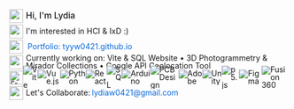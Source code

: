 <div style="font-family: -apple-system, sans-serif; line-height: 1;">
  <div style="display: flex; align-items: center; height: 28px;">
    <img src="https://raw.githubusercontent.com/Tarikul-Islam-Anik/Animated-Fluent-Emojis/master/Emojis/Smilies/Partying%20Face.png" width="25" height="25" style="margin-right: 5px;"/>
    <span style="font-size: 1.1em; font-weight: 500;">Hi, I'm Lydia</span>
  </div>
  <div style="display: flex; align-items: center; height: 28px;">
    <img src="https://raw.githubusercontent.com/Tarikul-Islam-Anik/Animated-Fluent-Emojis/master/Emojis/Smilies/Growing%20Heart.png" width="25" height="25" style="margin-right: 5px;"/>
    I'm interested in HCI & IxD :)
  </div>
  <div style="display: flex; align-items: center; height: 28px;">
    <img src="https://raw.githubusercontent.com/Tarikul-Islam-Anik/Animated-Fluent-Emojis/master/Emojis/Travel%20and%20places/Star.png" width="25" height="25" style="margin-right: 5px;"/>
    <a href="https://tyyw0421.github.io" style="color: #0969da; text-decoration: none; margin-left: 3px;">Portfolio: tyyw0421.github.io</a>
  </div>
  <div style="display: flex; align-items: center; height: 28px;">
    <img src="https://raw.githubusercontent.com/Tarikul-Islam-Anik/Animated-Fluent-Emojis/master/Emojis/Smilies/Robot.png" width="25" height="25" style="margin-right: 5px;"/>
    Currently working on: Vite & SQL Website • 3D Photogrammetry & Mirador Collections • Google API Geolocation Tool
  </div>
  
  <!-- Spacer & Skills Section -->
  <div style="display: flex; align-items: center; height: 28px;">
    <img src="https://raw.githubusercontent.com/Tarikul-Islam-Anik/Animated-Fluent-Emojis/master/Emojis/Animals/Front-Facing%20Baby%20Chick.png" alt="Front-Facing Baby Chick" width="25" height="25" />
      <img src="https://img.shields.io/badge/Vite-646CFF?logo=vite&logoColor=white" alt="Vite">
      <img src="https://img.shields.io/badge/Vue.js-4FC08D?logo=vuedotjs&logoColor=white" alt="Vue.js">
      <img src="https://img.shields.io/badge/Python-3776AB?logo=python&logoColor=white" alt="Python">
      <img src="https://img.shields.io/badge/React-61DAFB?logo=react&logoColor=black" alt="React">
      <img src="https://img.shields.io/badge/SQL-4479A1?logo=postgresql&logoColor=white" alt="SQL">
      <img src="https://img.shields.io/badge/Arduino-00979D?logo=arduino&logoColor=white" alt="Arduino">
      <img src="https://img.shields.io/badge/PCB_Eagle-000000?logo=autodesk&logoColor=white" alt="PCB Design">
      <img src="https://img.shields.io/badge/Adobe-DA1F26?logo=adobe&logoColor=white" alt="Adobe">
      <img src="https://img.shields.io/badge/Unity-000000?logo=unity&logoColor=white" alt="Unity">
      <img src="https://img.shields.io/badge/p5.js-ED225D?logo=p5dotjs&logoColor=white" alt="p5.js">
      <img src="https://img.shields.io/badge/Figma-F24E1E?logo=figma&logoColor=white" alt="Figma">
      <img src="https://img.shields.io/badge/Fusion_360-0696D7?logo=autodesk&logoColor=white" alt="Fusion 360">
  </div>
  
  <div style="display: flex; align-items: center; height: 28px;">
    <img src="https://raw.githubusercontent.com/Tarikul-Islam-Anik/Animated-Fluent-Emojis/master/Emojis/Travel%20and%20places/Rocket.png" width="25" height="25" style="margin-right: 5px;"/>
    Let's Collaborate: <a href="mailto:lydiaw0421@gmail.com" style="color: #0969da; text-decoration: none; margin-left: 3px;">lydiaw0421@gmail.com</a>
  </div>
</div>

<!---
TianyunWang0421/TianyunWang0421 is a ✨ special ✨ repository because its `README.md` (this file) appears on your GitHub profile.
You can click the Preview link to take a look at your changes.
--->

<!-- [![Top Langs](https://github-readme-stats.vercel.app/api/top-langs/?username=TianyunWang0421)](https://github.com/TianyunWang0421/github-readme-stats) -->

